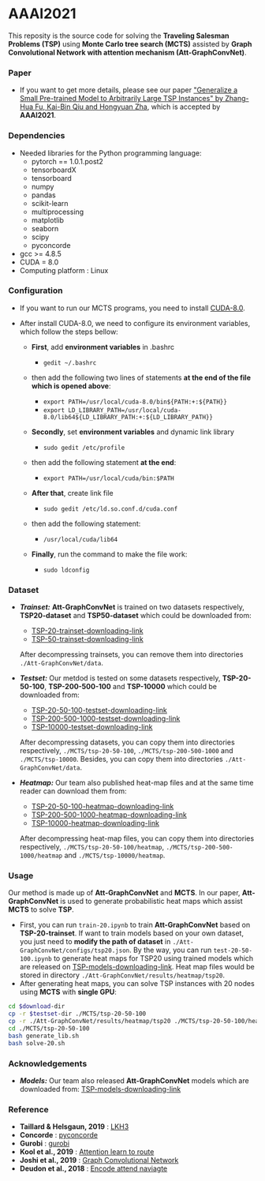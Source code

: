# AAAI2021

This reposity is the source code for solving the **Traveling Salesman Problems (TSP)** using **Monte Carlo tree search (MCTS)** assisted by **Graph Convolutional Network with attention mechanism (Att-GraphConvNet)**.

### Paper

* If you want to get more details, please see our paper ["Generalize a Small Pre-trained Model to Arbitrarily Large TSP Instances" by Zhang-Hua Fu, Kai-Bin Qiu and Hongyuan Zha](https://arxiv.org/abs/2012.10658), which is accepted by **AAAI2021**. 

### Dependencies

* Needed libraries for the Python programming language:
  * pytorch == 1.0.1.post2
  * tensorboardX
  * tensorboard
  * numpy
  * pandas
  * scikit-learn
  * multiprocessing
  * matplotlib
  * seaborn
  * scipy
  * pyconcorde
* gcc >= 4.8.5
* CUDA = 8.0
* Computing platform : Linux

### Configuration

* If you want to run our MCTS programs, you need to install [CUDA-8.0](https://developer.nvidia.com/cuda-80-ga2-download-archive).
* After install CUDA-8.0, we need to configure its environment variables, which follow the steps bellow:

  * **First**, add **environment variables** in .bashrc

     * `gedit ~/.bashrc`
  * then add the following two lines of statements **at the end of the file which is opened above**:
     * `export PATH=/usr/local/cuda-8.0/bin${PATH:+:${PATH}}`
     * `export LD_LIBRARY_PATH=/usr/local/cuda-8.0/lib64${LD_LIBRARY_PATH:+:${LD_LIBRARY_PATH}}`
  * **Secondly**, set **environment variables** and dynamic link library
     * `sudo gedit /etc/profile`
  * then add the following statement **at the end**:
     * `export PATH=/usr/local/cuda/bin:$PATH`
  * **After that**, create link file
       * `sudo gedit /etc/ld.so.conf.d/cuda.conf`
  * then add the following statement:
     * `/usr/local/cuda/lib64`
  * **Finally**, run the command to make the file work:
     * `sudo ldconfig`


### Dataset

* ***Trainset:*** **Att-GraphConvNet** is trained on two datasets respectively, **TSP20-dataset** and **TSP50-dataset** which could be downloaded from:

  * [TSP-20-trainset-downloading-link](https://drive.google.com/open?id=1lmQh1SYFlcaEcvWdKZBs30GyYL-m21nb)
  * [TSP-50-trainset-downloading-link](https://drive.google.com/open?id=1VObdGvYa4k_QfrLPpYIO-tnKU431yRap)

  After decompressing trainsets, you can remove them into directories `./Att-GraphConvNet/data`.

* ***Testset:*** Our metdod is tested on some datasets respectively, **TSP-20-50-100**, **TSP-200-500-100** and **TSP-10000** which could be downloaded from:
  * [TSP-20-50-100-testset-downloading-link](https://drive.google.com/open?id=1lmQh1SYFlcaEcvWdKZBs30GyYL-m21nb)
  * [TSP-200-500-1000-testset-downloading-link](https://drive.google.com/open?id=10vIDikHjvJ4WjpU3VXrIshhl6iVwohIh)
  * [TSP-10000-testset-downloading-link](https://drive.google.com/open?id=1u0jvUSbU-cO0oXOt_JyyXElUtE9uWvNg)

  After decompressing datasets, you can copy them into directories respectively, `./MCTS/tsp-20-50-100`, `./MCTS/tsp-200-500-1000` and `./MCTS/tsp-10000`. Besides, you can copy them into directories `./Att-GraphConvNet/data`.

* ***Heatmap:*** Our team also published heat-map files and at the same time reader can download them from:

  * [TSP-20-50-100-heatmap-downloading-link](https://drive.google.com/open?id=1ApYBCWC-6YSH2dShHjPNwVJ7v84NuQPa)
  * [TSP-200-500-1000-heatmap-downloading-link](https://drive.google.com/open?id=1HUp-IDM077Xx11U8fJxmPGPJNnLwYxbT)
  * [TSP-10000-heatmap-downloading-link](https://drive.google.com/open?id=1X343yGbhJ5ytErAuTCQil1AZazTzm5u_)

  After decompressing heat-map files, you can copy them into directories respectively, `./MCTS/tsp-20-50-100/heatmap`, `./MCTS/tsp-200-500-1000/heatmap` and `./MCTS/tsp-10000/heatmap`. 

### Usage

Our method is made up of **Att-GraphConvNet** and **MCTS**. In our paper, **Att-GraphConvNet** is used to generate probabilistic heat maps which assist **MCTS** to solve **TSP**. 

* First, you can run `train-20.ipynb` to train **Att-GraphConvNet** based on **TSP-20-trainset**. If want to train models based on your own dataset,  you just need to **modify the path of dataset** in `./Att-GraphConvNet/configs/tsp20.json`. By the way, you can run `test-20-50-100.ipynb` to generate heat maps for TSP20 using trained models which are released on [TSP-models-downloading-link](https://drive.google.com/open?id=1CXckcsThmJQNfhPGvJJ-oRhvo_vVp1d4). Heat map files would be stored in directory `./Att-GraphConvNet/results/heatmap/tsp20`.  
* After generating heat maps, you can solve TSP instances with 20 nodes using **MCTS** with **single GPU**:

```bash
cd $download-dir 
cp -r $testset-dir ./MCTS/tsp-20-50-100
cp -r ./Att-GraphConvNet/results/heatmap/tsp20 ./MCTS/tsp-20-50-100/heatmap
cd ./MCTS/tsp-20-50-100
bash generate_lib.sh
bash solve-20.sh
```

### Acknowledgements

* ***Models:*** Our team also released **Att-GraphConvNet** models which are downloaded from: [TSP-models-downloading-link](https://drive.google.com/open?id=1CXckcsThmJQNfhPGvJJ-oRhvo_vVp1d4)

### Reference

* **Taillard & Helsgaun, 2019** : [LKH3](<http://akira.ruc.dk/~keld/research/LKH-3/>)
* **Concorde** : [pyconcorde](<https://github.com/jvkersch/pyconcorde>)
* **Gurobi** : [gurobi](https://www.gurobi.com/documentation/9.0/examples/tsp_py.html)
* **Kool et al., 2019** : [Attention learn to route](<https://github.com/wouterkool/attention-learn-to-route>)
* **Joshi et al., 2019** : [Graph Convolutional Network](<https://github.com/chaitjo/graph-convnet-tsp> )
* **Deudon et al., 2018** : [Encode attend naviagte](<https://github.com/MichelDeudon/encode-attend-navigate>)

